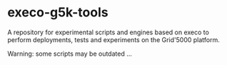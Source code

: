 execo-g5k-tools
===============

A repository for experimental scripts and engines based on execo to perform deployments, tests and experiments on the Grid'5000 platform.

Warning: some scripts may be outdated ...
